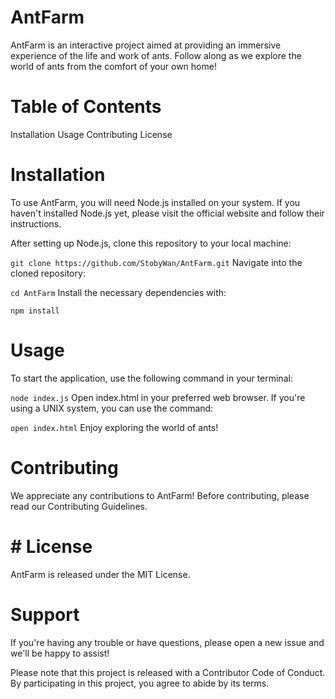 # AntFarm
AntFarm is an interactive project aimed at providing an immersive experience of the life and work of ants. Follow along as we explore the world of ants from the comfort of your own home!

# Table of Contents
Installation
Usage
Contributing
License
# Installation
To use AntFarm, you will need Node.js installed on your system. If you haven't installed Node.js yet, please visit the official website and follow their instructions.

After setting up Node.js, clone this repository to your local machine:

```git clone https://github.com/StobyWan/AntFarm.git```
Navigate into the cloned repository:


```cd AntFarm```
Install the necessary dependencies with:


```npm install```
# Usage
To start the application, use the following command in your terminal:


```node index.js```
Open index.html in your preferred web browser. If you're using a UNIX system, you can use the command:


```open index.html```
Enjoy exploring the world of ants!

# Contributing
We appreciate any contributions to AntFarm! Before contributing, please read our Contributing Guidelines.

# # License
AntFarm is released under the MIT License.

# Support
If you're having any trouble or have questions, please open a new issue and we'll be happy to assist!

Please note that this project is released with a Contributor Code of Conduct. By participating in this project, you agree to abide by its terms.
